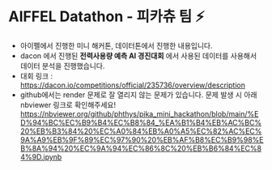 # AIFFEL Datathon - 피카츄 팀 ⚡
- 아이펠에서 진행한 미니 해커톤, 데이터톤에서 진행한 내용입니다.
- dacon 에서 진행된 __전력사용량 예측 AI 경진대회__ 에서 사용된 데이터를 사용해서 데이터 분석을 진행했습니다.
- 대회 링크 : https://dacon.io/competitions/official/235736/overview/description
- github에서는 render 문제로 잘 열리지 않는 문제가 있습니다. 문제 발생 시 아래 nbviewer 링크로 확인해주세요!
https://nbviewer.org/github/phthys/pika_mini_hackathon/blob/main/%ED%94%BC%EC%B9%B4%EC%B8%84_%EA%B1%B4%EB%AC%BC%20%EB%B3%84%20%EC%A0%84%EB%A0%A5%EC%82%AC%EC%9A%A9%EB%9F%89%EC%97%90%20%EB%AF%B8%EC%B9%98%EB%8A%94%20%EC%9A%94%EC%86%8C%20%EB%B6%84%EC%84%9D.ipynb

